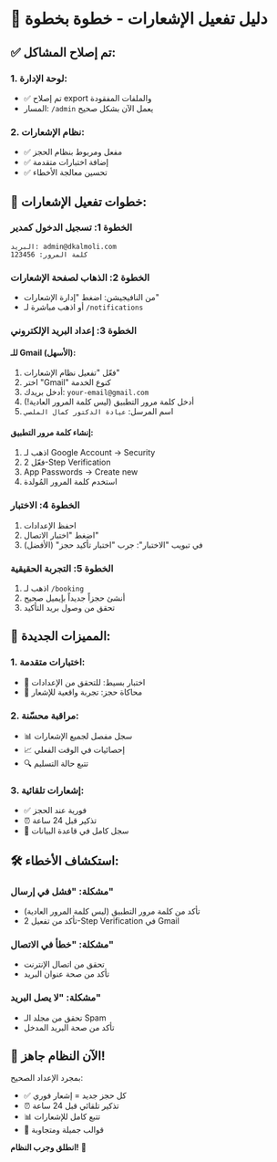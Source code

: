 # 🚀 دليل تفعيل الإشعارات - خطوة بخطوة

## ✅ تم إصلاح المشاكل:

### 1. **لوحة الإدارة**:

- ✅ تم إصلاح export والملفات المفقودة
- المسار: `/admin` يعمل الآن بشكل صحيح

### 2. **نظام الإشعارات**:

- ✅ مفعل ومربوط بنظام الحجز
- ✅ إضافة اختبارات متقدمة
- ✅ تحسين معالجة الأخطاء

## 📧 خطوات تفعيل الإشعارات:

### الخطوة 1: تسجيل الدخول كمدير

```
البريد: admin@dkalmoli.com
كلمة المرور: 123456
```

### الخطوة 2: الذهاب لصفحة الإشعارات

- من النافيجيشن: اضغط "إدارة الإشعارات"
- أو اذهب مباشرة لـ `/notifications`

### الخطوة 3: إعداد البريد الإلكتروني

#### للـ Gmail (الأسهل):

1. فعّل "تفعيل نظام الإشعارات"
2. اختر "Gmail" كنوع الخدمة
3. أدخل بريدك: `your-email@gmail.com`
4. أدخل كلمة مرور التطبيق (ليس كلمة المرور العادية!)
5. اسم المرسل: `عيادة الدكتور كمال الملصي`

#### إنشاء كلمة مرور التطبيق:

1. اذهب لـ Google Account → Security
2. فعّل 2-Step Verification
3. App Passwords → Create new
4. استخدم كلمة المرور المُولدة

### الخطوة 4: الاختبار

1. احفظ الإعدادات
2. اضغط "اختبار الاتصال"
3. في تبويب "الاختبار": جرب "اختبار تأكيد حجز" (الأفضل)

### الخطوة 5: التجربة الحقيقية

1. اذهب لـ `/booking`
2. أنشئ حجزاً جديداً بإيميل صحيح
3. تحقق من وصول بريد التأكيد

## 🎯 المميزات الجديدة:

### 1. **اختبارات متقدمة**:

- 🧪 اختبار بسيط: للتحقق من الإعدادات
- 📧 محاكاة حجز: تجربة واقعية للإشعار

### 2. **مراقبة محسّنة**:

- 📊 سجل مفصل لجميع الإشعارات
- 📈 إحصائيات في الوقت الفعلي
- 🔍 تتبع حالة التسليم

### 3. **إشعارات تلقائية**:

- ✅ فورية عند الحجز
- ⏰ تذكير قبل 24 ساعة
- 📝 سجل كامل في قاعدة البيانات

## 🛠️ استكشاف الأخطاء:

### مشكلة: "فشل في إرسال"

- تأكد من كلمة مرور التطبيق (ليس كلمة المرور العادية)
- تأكد من تفعيل 2-Step Verification في Gmail

### مشكلة: "خطأ في الاتصال"

- تحقق من اتصال الإنترنت
- تأكد من صحة عنوان البريد

### مشكلة: "لا يصل البريد"

- تحقق من مجلد الـ Spam
- تأكد من صحة البريد المدخل

## 🎉 الآن النظام جاهز!

بمجرد الإعداد الصحيح:

- ✅ كل حجز جديد = إشعار فوري
- ⏰ تذكير تلقائي قبل 24 ساعة
- 📊 تتبع كامل للإشعارات
- 📧 قوالب جميلة ومتجاوبة

**انطلق وجرب النظام!** 🚀
